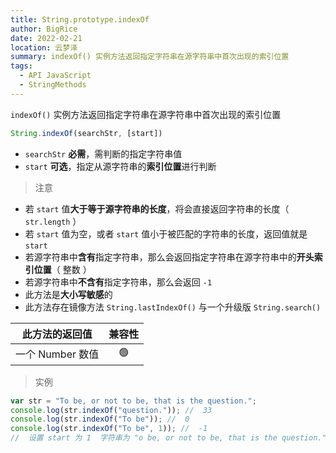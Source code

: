 ```yaml
---
title: String.prototype.indexOf
author: BigRice
date: 2022-02-21
location: 云梦泽
summary: indexOf() 实例方法返回指定字符串在源字符串中首次出现的索引位置
tags:
  - API JavaScript
  - StringMethods
---
```


`indexOf()` 实例方法返回指定字符串在源字符串中首次出现的索引位置

```js
String.indexOf(searchStr, [start])
```

-    `searchStr` **必需**，需判断的指定字符串值
-    `start` **可选**，指定从源字符串的**索引位置**进行判断



> 注意
>

-   若 `start` 值**大于等于源字符串的长度**，将会直接返回字符串的长度（  `str.length` ）
-   若 `start` 值为空，或者 `start` 值小于被匹配的字符串的长度，返回值就是 `start`
-   若源字符串中**含有**指定字符串，那么会返回指定字符串在源字符串中的**开头索引位置**（ 整数 ）
-   若源字符串中**不含有**指定字符串，那么会返回 `-1`
-   此方法是**大小写敏感**的
-   此方法存在镜像方法 `String.lastIndexOf()` 与一个升级版 `String.search()`

|  此方法的返回值  | 兼容性 |
| :--------------: | :----: |
| 一个 Number 数值 |   🟢   |

>  实例
>

```js
var str = "To be, or not to be, that is the question.";
console.log(str.indexOf("question.")); //  33
console.log(str.indexOf("To be")); //  0
console.log(str.indexOf("To be", 1)); //  -1
//  设置 start 为 1  字符串为 "o be, or not to be, that is the question."
```
